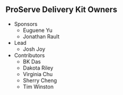 ## ProServe Delivery Kit Owners

* Sponsors
  * Euguene Yu
  * Jonathan Rault
* Lead
  * Josh Joy
* Contributors
  * BK Das
  * Dakota Riley
  * Virginia Chu
  * Sherry Cheng
  * Tim Winston

